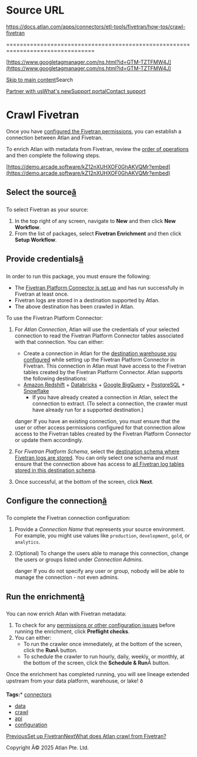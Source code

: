 # Source URL
https://docs.atlan.com/apps/connectors/etl-tools/fivetran/how-tos/crawl-fivetran

================================================================================

<!--
canonical: https://docs.atlan.com/apps/connectors/etl-tools/fivetran/how-tos/crawl-fivetran
link-alternate: https://docs.atlan.com/apps/connectors/etl-tools/fivetran/how-tos/crawl-fivetran
meta-description: Learn about crawl fivetran.
meta-docsearch:docusaurus_tag: docs-default-current
meta-docsearch:language: en
meta-docsearch:version: current
meta-docusaurus_locale: en
meta-docusaurus_tag: docs-default-current
meta-docusaurus_version: current
meta-generator: Docusaurus v3.8.1
meta-og-description: Learn about crawl fivetran.
meta-og-locale: en
meta-og-title: Crawl Fivetran | Atlan Documentation
meta-og-url: https://docs.atlan.com/apps/connectors/etl-tools/fivetran/how-tos/crawl-fivetran
meta-twitter:card: summary_large_image
meta-viewport: width=device-width,initial-scale=1
title: Crawl Fivetran | Atlan Documentation
-->

[https://www.googletagmanager.com/ns.html?id=GTM-TZTFMW4J](https://www.googletagmanager.com/ns.html?id=GTM-TZTFMW4J)

[Skip to main content](#__docusaurus_skipToContent_fallback)Search

[Partner with us](https://docs.google.com/forms/d/e/1FAIpQLScuAIhCm2GS7YFstrOjawbP8J7PUmOynQo7wI2yGCcCyEcVSw/viewform)[What's new](https://shipped.atlan.com/)[Support portal](https://atlan.zendesk.com/auth/v2/login/signin?return_to=https%3A%2F%2Fatlan.zendesk.com%2Fhc%2Fen-us&theme=hc&locale=en-us&brand_id=1900000425113&auth_origin=1900000425113%2Cfalse%2Ctrue)[Contact support](/support/submit-request)

Crawl Fivetran
==============

Once you have [configured the Fivetran permissions](/apps/connectors/etl-tools/fivetran/how-tos/set-up-fivetran), you can establish a connection between Atlan and Fivetran.

To enrich Atlan with metadata from Fivetran, review the [order of operations](/product/connections/how-tos/order-workflows) and then complete the following steps.

[https://demo.arcade.software/kZ12nXUHXOF0GhAKVQMr?embed](https://demo.arcade.software/kZ12nXUHXOF0GhAKVQMr?embed)

Select the source[â](#select-the-source "Direct link to Select the source")
-----------------------------------------------------------------------------

To select Fivetran as your source:

1. In the top right of any screen, navigate to **New** and then click **New Workflow**.
2. From the list of packages, select **Fivetran Enrichment** and then click **Setup Workflow**.

Provide credentials[â](#provide-credentials "Direct link to Provide credentials")
-----------------------------------------------------------------------------------

In order to run this package, you must ensure the following:

* The [Fivetran Platform Connector is set up](/apps/connectors/etl-tools/fivetran/how-tos/set-up-fivetran) and has run successfully in Fivetran at least once.
* Fivetran logs are stored in a destination supported by Atlan.
* The above destination has been crawled in Atlan.

To use the Fivetran Platform Connector:

1. For *Atlan Connection*, Atlan will use the credentials of your selected connection to read the Fivetran Platform Connector tables associated with that connection. You can either:

    * Create a connection in Atlan for the [destination warehouse you configured](/apps/connectors/etl-tools/fivetran/how-tos/set-up-fivetran) while setting up the Fivetran Platform Connector in Fivetran. This connection in Atlan must have access to the Fivetran tables created by the Fivetran Platform Connector. Atlan supports the following destinations:

    + [Amazon Redshift](/apps/connectors/data-warehouses/amazon-redshift/how-tos/crawl-amazon-redshift)
            + [Databricks](/apps/connectors/data-warehouses/databricks/how-tos/set-up-databricks)
            + [Google BigQuery](/apps/connectors/data-warehouses/google-bigquery/how-tos/crawl-google-bigquery)
            + [PostgreSQL](/apps/connectors/database/postgresql/how-tos/crawl-postgresql)
            + [Snowflake](/apps/connectors/data-warehouses/snowflake/how-tos/crawl-snowflake)
        * If you have already created a connection in Atlan, select the connection to extract. (To select a connection, the crawler must have already run for a supported destination.)

    danger If you have an existing connection, you *must* ensure that the user or other access permissions configured for that connection allow access to the Fivetran tables created by the Fivetran Platform Connector or update them accordingly.
2. For *Fivetran Platform Schema*, select the [destination schema where Fivetran logs are stored](/apps/connectors/etl-tools/fivetran/how-tos/set-up-fivetran). You can only select one schema and must ensure that the connection above has access to [all Fivetran log tables stored in this destination schema](https://fivetran.com/docs/logs/fivetran-platform#schemainformation).
3. Once successful, at the bottom of the screen, click **Next**.

Configure the connection[â](#configure-the-connection "Direct link to Configure the connection")
--------------------------------------------------------------------------------------------------

To complete the Fivetran connection configuration:

1. Provide a *Connection Name* that represents your source environment. For example, you might use values like `production`, `development`, `gold`, or `analytics`.
2. (Optional) To change the users able to manage this connection, change the users or groups listed under *Connection Admins*.

    danger If you do not specify any user or group, nobody will be able to manage the connection \- not even admins.

Run the enrichment[â](#run-the-enrichment "Direct link to Run the enrichment")
--------------------------------------------------------------------------------

You can now enrich Atlan with Fivetran metadata:

1. To check for any [permissions or other configuration issues](/apps/connectors/etl-tools/fivetran/references/preflight-checks-for-fivetran) before running the enrichment, click **Preflight checks**.
2. You can either:
    * To run the crawler once immediately, at the bottom of the screen, click the **Run**Â button.
    * To schedule the crawler to run hourly, daily, weekly, or monthly, at the bottom of the screen, click the **Schedule \& Run**Â button.

Once the enrichment has completed running, you will see lineage extended upstream from your data platform, warehouse, or lake! ð

**Tags:*** [connectors](/tags/connectors)
* [data](/tags/data)
* [crawl](/tags/crawl)
* [api](/tags/api)
* [configuration](/tags/configuration)

[PreviousSet up Fivetran](/apps/connectors/etl-tools/fivetran/how-tos/set-up-fivetran)[NextWhat does Atlan crawl from Fivetran?](/apps/connectors/etl-tools/fivetran/references/what-does-atlan-crawl-from-fivetran)

Copyright Â© 2025 Atlan Pte. Ltd.

